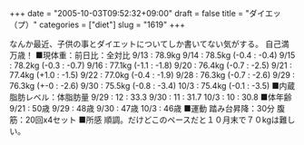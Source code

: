 +++
date = "2005-10-03T09:52:32+09:00"
draft = false
title = "ダイエッ（プ）"
categories = ["diet"]
slug = "1619"
+++

なんか最近、子供の事とダイエットについてしか書いてない気がする。
自己満万歳！
■現体重：前日比：全対比
9/13 : 78.9kg
9/14 : 78.5kg (-0.4 : -0.4)
9/15 : 78.2kg (-0.3 : -0.7)
9/16 : 77.1kg (-1.1 : -1.8)
9/20 : 76.4kg (-0.7 : -2.5)
9/21 : 77.4kg (+1.0 : -1.5)
9/22 : 77.0kg (-0.4 : -1.9)
9/28 : 76.3kg (-0.7 : -2.6)
9/29 : 76.3kg (+-0 : -2.6)
9/30 : 75.5kg (-0.8 : -3.4)
10/3 : 75.4kg (-0.1 : -3.5)
■内蔵脂肪レベル：体脂肪量
9/29 : 12 : 33.3
9/30 : 11 : 31.7
10/3 : 10 : 30.8
■体年齢
9/21 : 50歳
9/29 : 48歳
9/30 : 47歳
10/3 : 46歳
■運動
踏み台昇降：30分
腹筋：20回x4セット
■所感
順調。だけどこのペースだと１０月末で７０kgは難しい。
